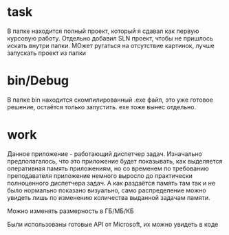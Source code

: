 # task

В папке находится полный проект, который я сдавал как первую курсовую работу. Отдельно добавил SLN проект, чтобы не пришлось искать внутри папки. МОжет ругаться на отсутствие картинок, лучше запускать проект из папки

# bin/Debug

В папке bin находится скомпилированный .exe файл, это уже готовое решение, остаётся только запустить. 
exe тоже вынес отдельно.

# work

Данное приложение - работающий диспетчер задач. Изначально предполагалось, что это приложение будет показывать, как выделяется оперативная память приложениям, но со временем по требованию преподавателя приложение немного выросло до практически полноценного диспетчера задач. А как раздаётся память там так и не было нормально показано визуально, само распределение можно увидеть лишь по изменению количества выданной задачам памяти.

Можно изменять размерность в ГБ/МБ/КБ

Были использованы готовые API от Microsoft, их можно увидеть в коде

